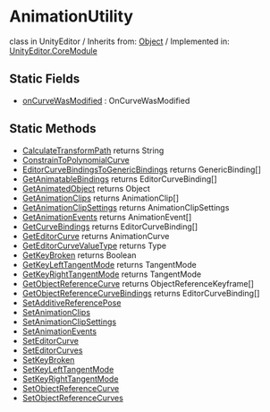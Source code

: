 # AnimationUtility
class in UnityEditor
 / Inherits from: <a href="https://docs.unity3d.com/6000.0/Documentation/ScriptReference/Object.html" target="_blank">Object</a> / Implemented in: <a href="https://docs.unity3d.com/6000.0/Documentation/ScriptReference/UnityEditor.CoreModule.html" target="_blank">UnityEditor.CoreModule</a>
## Static Fields
- <a href="https://docs.unity3d.com/6000.0/Documentation/ScriptReference/AnimationUtility-onCurveWasModified.html" target="_blank">onCurveWasModified</a> : OnCurveWasModified
## Static Methods
- <a href="https://docs.unity3d.com/6000.0/Documentation/ScriptReference/AnimationUtility.CalculateTransformPath.html" target="_blank">CalculateTransformPath</a> returns String
- <a href="https://docs.unity3d.com/6000.0/Documentation/ScriptReference/AnimationUtility.ConstrainToPolynomialCurve.html" target="_blank">ConstrainToPolynomialCurve</a>
- <a href="https://docs.unity3d.com/6000.0/Documentation/ScriptReference/AnimationUtility.EditorCurveBindingsToGenericBindings.html" target="_blank">EditorCurveBindingsToGenericBindings</a> returns GenericBinding[]
- <a href="https://docs.unity3d.com/6000.0/Documentation/ScriptReference/AnimationUtility.GetAnimatableBindings.html" target="_blank">GetAnimatableBindings</a> returns EditorCurveBinding[]
- <a href="https://docs.unity3d.com/6000.0/Documentation/ScriptReference/AnimationUtility.GetAnimatedObject.html" target="_blank">GetAnimatedObject</a> returns Object
- <a href="https://docs.unity3d.com/6000.0/Documentation/ScriptReference/AnimationUtility.GetAnimationClips.html" target="_blank">GetAnimationClips</a> returns AnimationClip[]
- <a href="https://docs.unity3d.com/6000.0/Documentation/ScriptReference/AnimationUtility.GetAnimationClipSettings.html" target="_blank">GetAnimationClipSettings</a> returns AnimationClipSettings
- <a href="https://docs.unity3d.com/6000.0/Documentation/ScriptReference/AnimationUtility.GetAnimationEvents.html" target="_blank">GetAnimationEvents</a> returns AnimationEvent[]
- <a href="https://docs.unity3d.com/6000.0/Documentation/ScriptReference/AnimationUtility.GetCurveBindings.html" target="_blank">GetCurveBindings</a> returns EditorCurveBinding[]
- <a href="https://docs.unity3d.com/6000.0/Documentation/ScriptReference/AnimationUtility.GetEditorCurve.html" target="_blank">GetEditorCurve</a> returns AnimationCurve
- <a href="https://docs.unity3d.com/6000.0/Documentation/ScriptReference/AnimationUtility.GetEditorCurveValueType.html" target="_blank">GetEditorCurveValueType</a> returns Type
- <a href="https://docs.unity3d.com/6000.0/Documentation/ScriptReference/AnimationUtility.GetKeyBroken.html" target="_blank">GetKeyBroken</a> returns Boolean
- <a href="https://docs.unity3d.com/6000.0/Documentation/ScriptReference/AnimationUtility.GetKeyLeftTangentMode.html" target="_blank">GetKeyLeftTangentMode</a> returns TangentMode
- <a href="https://docs.unity3d.com/6000.0/Documentation/ScriptReference/AnimationUtility.GetKeyRightTangentMode.html" target="_blank">GetKeyRightTangentMode</a> returns TangentMode
- <a href="https://docs.unity3d.com/6000.0/Documentation/ScriptReference/AnimationUtility.GetObjectReferenceCurve.html" target="_blank">GetObjectReferenceCurve</a> returns ObjectReferenceKeyframe[]
- <a href="https://docs.unity3d.com/6000.0/Documentation/ScriptReference/AnimationUtility.GetObjectReferenceCurveBindings.html" target="_blank">GetObjectReferenceCurveBindings</a> returns EditorCurveBinding[]
- <a href="https://docs.unity3d.com/6000.0/Documentation/ScriptReference/AnimationUtility.SetAdditiveReferencePose.html" target="_blank">SetAdditiveReferencePose</a>
- <a href="https://docs.unity3d.com/6000.0/Documentation/ScriptReference/AnimationUtility.SetAnimationClips.html" target="_blank">SetAnimationClips</a>
- <a href="https://docs.unity3d.com/6000.0/Documentation/ScriptReference/AnimationUtility.SetAnimationClipSettings.html" target="_blank">SetAnimationClipSettings</a>
- <a href="https://docs.unity3d.com/6000.0/Documentation/ScriptReference/AnimationUtility.SetAnimationEvents.html" target="_blank">SetAnimationEvents</a>
- <a href="https://docs.unity3d.com/6000.0/Documentation/ScriptReference/AnimationUtility.SetEditorCurve.html" target="_blank">SetEditorCurve</a>
- <a href="https://docs.unity3d.com/6000.0/Documentation/ScriptReference/AnimationUtility.SetEditorCurves.html" target="_blank">SetEditorCurves</a>
- <a href="https://docs.unity3d.com/6000.0/Documentation/ScriptReference/AnimationUtility.SetKeyBroken.html" target="_blank">SetKeyBroken</a>
- <a href="https://docs.unity3d.com/6000.0/Documentation/ScriptReference/AnimationUtility.SetKeyLeftTangentMode.html" target="_blank">SetKeyLeftTangentMode</a>
- <a href="https://docs.unity3d.com/6000.0/Documentation/ScriptReference/AnimationUtility.SetKeyRightTangentMode.html" target="_blank">SetKeyRightTangentMode</a>
- <a href="https://docs.unity3d.com/6000.0/Documentation/ScriptReference/AnimationUtility.SetObjectReferenceCurve.html" target="_blank">SetObjectReferenceCurve</a>
- <a href="https://docs.unity3d.com/6000.0/Documentation/ScriptReference/AnimationUtility.SetObjectReferenceCurves.html" target="_blank">SetObjectReferenceCurves</a>
